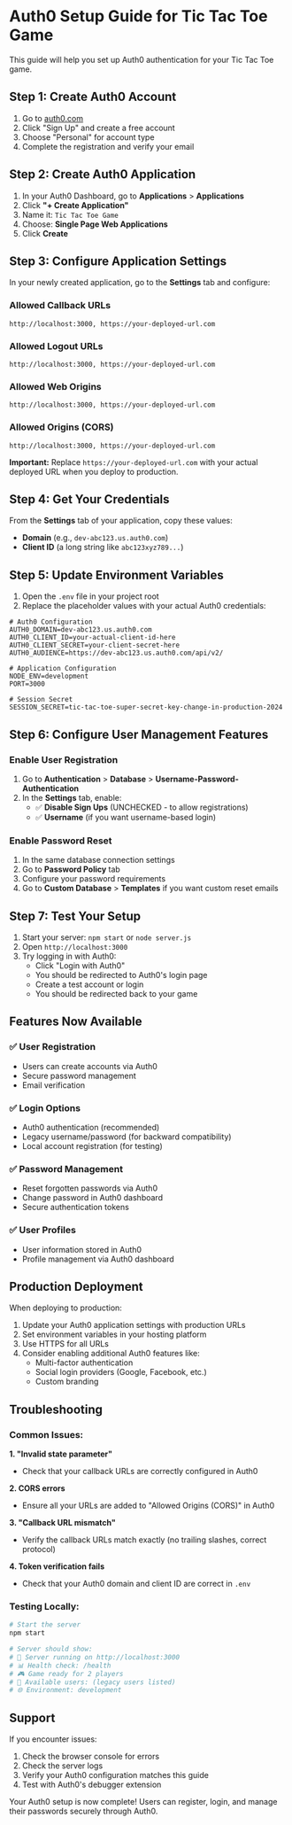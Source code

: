 # Auth0 Setup Guide for Tic Tac Toe Game

This guide will help you set up Auth0 authentication for your Tic Tac Toe game.

## Step 1: Create Auth0 Account

1. Go to [auth0.com](https://auth0.com)
2. Click "Sign Up" and create a free account
3. Choose "Personal" for account type
4. Complete the registration and verify your email

## Step 2: Create Auth0 Application

1. In your Auth0 Dashboard, go to **Applications** > **Applications**
2. Click **"+ Create Application"**
3. Name it: `Tic Tac Toe Game`
4. Choose: **Single Page Web Applications**
5. Click **Create**

## Step 3: Configure Application Settings

In your newly created application, go to the **Settings** tab and configure:

### Allowed Callback URLs
```
http://localhost:3000, https://your-deployed-url.com
```

### Allowed Logout URLs
```
http://localhost:3000, https://your-deployed-url.com
```

### Allowed Web Origins
```
http://localhost:3000, https://your-deployed-url.com
```

### Allowed Origins (CORS)
```
http://localhost:3000, https://your-deployed-url.com
```

**Important:** Replace `https://your-deployed-url.com` with your actual deployed URL when you deploy to production.

## Step 4: Get Your Credentials

From the **Settings** tab of your application, copy these values:

- **Domain** (e.g., `dev-abc123.us.auth0.com`)
- **Client ID** (a long string like `abc123xyz789...`)

## Step 5: Update Environment Variables

1. Open the `.env` file in your project root
2. Replace the placeholder values with your actual Auth0 credentials:

```env
# Auth0 Configuration
AUTH0_DOMAIN=dev-abc123.us.auth0.com
AUTH0_CLIENT_ID=your-actual-client-id-here
AUTH0_CLIENT_SECRET=your-client-secret-here
AUTH0_AUDIENCE=https://dev-abc123.us.auth0.com/api/v2/

# Application Configuration
NODE_ENV=development
PORT=3000

# Session Secret
SESSION_SECRET=tic-tac-toe-super-secret-key-change-in-production-2024
```

## Step 6: Configure User Management Features

### Enable User Registration
1. Go to **Authentication** > **Database** > **Username-Password-Authentication**
2. In the **Settings** tab, enable:
   - ✅ **Disable Sign Ups** (UNCHECKED - to allow registrations)
   - ✅ **Username** (if you want username-based login)

### Enable Password Reset
1. In the same database connection settings
2. Go to **Password Policy** tab
3. Configure your password requirements
4. Go to **Custom Database** > **Templates** if you want custom reset emails

## Step 7: Test Your Setup

1. Start your server: `npm start` or `node server.js`
2. Open `http://localhost:3000`
3. Try logging in with Auth0:
   - Click "Login with Auth0"
   - You should be redirected to Auth0's login page
   - Create a test account or login
   - You should be redirected back to your game

## Features Now Available

### ✅ **User Registration**
- Users can create accounts via Auth0
- Secure password management
- Email verification

### ✅ **Login Options**
- Auth0 authentication (recommended)
- Legacy username/password (for backward compatibility)
- Local account registration (for testing)

### ✅ **Password Management**
- Reset forgotten passwords via Auth0
- Change password in Auth0 dashboard
- Secure authentication tokens

### ✅ **User Profiles**
- User information stored in Auth0
- Profile management via Auth0 dashboard

## Production Deployment

When deploying to production:

1. Update your Auth0 application settings with production URLs
2. Set environment variables in your hosting platform
3. Use HTTPS for all URLs
4. Consider enabling additional Auth0 features like:
   - Multi-factor authentication
   - Social login providers (Google, Facebook, etc.)
   - Custom branding

## Troubleshooting

### Common Issues:

**1. "Invalid state parameter"**
- Check that your callback URLs are correctly configured in Auth0

**2. CORS errors**
- Ensure all your URLs are added to "Allowed Origins (CORS)" in Auth0

**3. "Callback URL mismatch"**
- Verify the callback URLs match exactly (no trailing slashes, correct protocol)

**4. Token verification fails**
- Check that your Auth0 domain and client ID are correct in `.env`

### Testing Locally:
```bash
# Start the server
npm start

# Server should show:
# 🚀 Server running on http://localhost:3000
# 📊 Health check: /health
# 🎮 Game ready for 2 players
# 👥 Available users: (legacy users listed)
# 🌐 Environment: development
```

## Support

If you encounter issues:
1. Check the browser console for errors
2. Check the server logs
3. Verify your Auth0 configuration matches this guide
4. Test with Auth0's debugger extension

Your Auth0 setup is now complete! Users can register, login, and manage their passwords securely through Auth0.